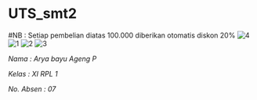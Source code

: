 # UTS_smt2
#NB : Setiap pembelian diatas 100.000 diberikan otomatis diskon 20%
![4](https://cloud.githubusercontent.com/assets/22130165/23888292/d2dcd2dc-08b9-11e7-9302-276504f84a8a.PNG)
![1](https://cloud.githubusercontent.com/assets/22130165/23888293/d2decee8-08b9-11e7-8e76-7fdafb8fc5c8.PNG)
![2](https://cloud.githubusercontent.com/assets/22130165/23888294/d2eeb70e-08b9-11e7-8c84-ea1e14da5352.PNG)
![3](https://cloud.githubusercontent.com/assets/22130165/23888295/d2f9653c-08b9-11e7-84a6-cd34edc3f808.PNG)

*Nama : Arya bayu Ageng P*


*Kelas : XI RPL 1*


*No. Absen : 07*
